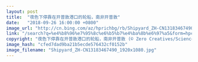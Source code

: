 ```yaml
---
layout: post
title:  "夜色下停靠在开普敦港口的轮船，南非开普敦"
date:   "2018-09-26 16:00:00 +0800"
image_url: "http://cn.bing.com/az/hprichbg/rb/Shipyard_ZH-CN13183467490_1920x1080.jpg"
link: "/search?q=%e4%b8%96%e7%95%8c%e6%b5%b7%e4%ba%8b%e6%97%a5&form=hpcapt&mkt=zh-cn"
copyright: "夜色下停靠在开普敦港口的轮船，南非开普敦 (© Zero Creatives/Science Photo Library)"
image_hash: "cfed7dad9ba21b5ecde576432cf0152b"
image_filename: "Shipyard_ZH-CN13183467490_1920x1080.jpg"
---
```

